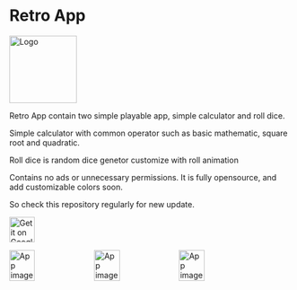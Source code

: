 # Retro App
<img alt="Logo" src="https://github.com/rizfa-is/myPict/blob/master/retroappicon%404x.png" width="120" />

Retro App contain two simple playable app, simple calculator and roll dice.

Simple calculator with common operator such as basic mathematic, square root and quadratic.

Roll dice is random dice genetor customize with roll animation

Contains no ads or unnecessary permissions. It is fully opensource, and add customizable colors soon.

So check this repository regularly for new update.

<a href='https://drive.google.com/file/d/1hgBkAHIZ4yGi2_e9XUYqOX-l9V8gzaX6/view?usp=sharing'> <img src='https://github.com/rizfa-is/myPict/blob/master/logo_lockup_drive_icon_horizontal.png' alt='Get it on Google Drive' height=45 ></a>

<div style="display:flex;">
<img alt="App image" src="https://github.com/rizfa-is/myPict/blob/master/device-2020-12-14-080948.png" width="30%">
<img alt="App image" src="https://github.com/rizfa-is/myPict/blob/master/device-2020-12-14-0810532.png" width="30%">
<img alt="App image" src="https://github.com/rizfa-is/myPict/blob/master/device-2020-12-14-081131.png" width="30%">
</div>

